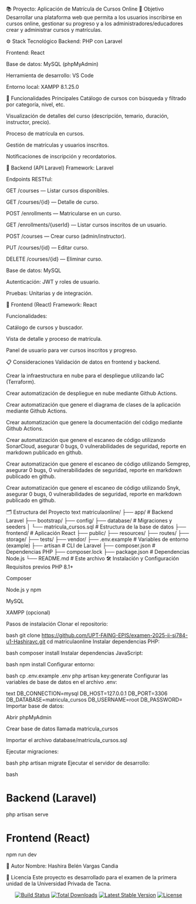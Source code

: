 📚 Proyecto: Aplicación de Matrícula de Cursos Online
🎯 Objetivo
Desarrollar una plataforma web que permita a los usuarios inscribirse en cursos online, gestionar su progreso y a los administradores/educadores crear y administrar cursos y matrículas.

⚙️ Stack Tecnológico
Backend: PHP con Laravel

Frontend: React

Base de datos: MySQL (phpMyAdmin)

Herramienta de desarrollo: VS Code

Entorno local: XAMPP 8.1.25.0

🚀 Funcionalidades Principales
Catálogo de cursos con búsqueda y filtrado por categoría, nivel, etc.

Visualización de detalles del curso (descripción, temario, duración, instructor, precio).

Proceso de matrícula en cursos.

Gestión de matrículas y usuarios inscritos.

Notificaciones de inscripción y recordatorios.

🔧 Backend (API Laravel)
Framework: Laravel

Endpoints RESTful:

GET /courses — Listar cursos disponibles.

GET /courses/{id} — Detalle de curso.

POST /enrollments — Matricularse en un curso.

GET /enrollments/{userId} — Listar cursos inscritos de un usuario.

POST /courses — Crear curso (admin/instructor).

PUT /courses/{id} — Editar curso.

DELETE /courses/{id} — Eliminar curso.

Base de datos: MySQL

Autenticación: JWT y roles de usuario.

Pruebas: Unitarias y de integración.

🎨 Frontend (React)
Framework: React

Funcionalidades:

Catálogo de cursos y buscador.

Vista de detalle y proceso de matrícula.

Panel de usuario para ver cursos inscritos y progreso.

📋 Consideraciones
Validación de datos en frontend y backend.

Crear la infraestructura en nube para el despliegue utilizando IaC (Terraform).

Crear automatización de despliegue en nube mediante Github Actions.

Crear automatización que genere el diagrama de clases de la aplicación mediante Github Actions.

Crear automatización que genere la documentación del código mediante Github Actions.

Crear automatización que genere el escaneo de código utilizando SonarCloud, asegurar 0 bugs, 0 vulnerabilidades de seguridad, reporte en markdown publicado en github.

Crear automatización que genere el escaneo de código utilizando Semgrep, asegurar 0 bugs, 0 vulnerabilidades de seguridad, reporte en markdown publicado en github.

Crear automatización que genere el escaneo de código utilizando Snyk, asegurar 0 bugs, 0 vulnerabilidades de seguridad, reporte en markdown publicado en github.

🗂️ Estructura del Proyecto
text
matriculaonline/
├── app/                 # Backend Laravel
├── bootstrap/
├── config/
├── database/           # Migraciones y seeders
│   └── matricula_cursos.sql  # Estructura de la base de datos
├── frontend/           # Aplicación React
├── public/
├── resources/
├── routes/
├── storage/
├── tests/
├── vendor/
├── .env.example        # Variables de entorno (example)
├── artisan            # CLI de Laravel
├── composer.json      # Dependencias PHP
├── composer.lock
├── package.json       # Dependencias Node.js
└── README.md          # Este archivo
🛠️ Instalación y Configuración
Requisitos previos
PHP 8.1+

Composer

Node.js y npm

MySQL

XAMPP (opcional)

Pasos de instalación
Clonar el repositorio:

bash
git clone https://github.com/UPT-FAING-EPIS/examen-2025-ii-si784-u1-Hashiravc.git
cd matriculaonline
Instalar dependencias PHP:

bash
composer install
Instalar dependencias JavaScript:

bash
npm install
Configurar entorno:

bash
cp .env.example .env
php artisan key:generate
Configurar las variables de base de datos en el archivo .env:

text
DB_CONNECTION=mysql
DB_HOST=127.0.0.1
DB_PORT=3306
DB_DATABASE=matricula_cursos
DB_USERNAME=root
DB_PASSWORD=
Importar base de datos:

Abrir phpMyAdmin

Crear base de datos llamada matricula_cursos

Importar el archivo database/matricula_cursos.sql

Ejecutar migraciones:

bash
php artisan migrate
Ejecutar el servidor de desarrollo:

bash
# Backend (Laravel)
php artisan serve

# Frontend (React)
npm run dev

👤 Autor
Nombre: Hashira Belén Vargas Candia


📝 Licencia
Este proyecto es desarrollado para el examen de la primera unidad de la Universidad Privada de Tacna.

<p align="center"> <a href="https://github.com/laravel/framework/actions"><img src="https://github.com/laravel/framework/workflows/tests/badge.svg" alt="Build Status"></a> <a href="https://packagist.org/packages/laravel/framework"><img src="https://img.shields.io/packagist/dt/laravel/framework" alt="Total Downloads"></a> <a href="https://packagist.org/packages/laravel/framework"><img src="https://img.shields.io/packagist/v/laravel/framework" alt="Latest Stable Version"></a> <a href="https://packagist.org/packages/laravel/framework"><img src="https://img.shields.io/packagist/l/laravel/framework" alt="License"></a> </p>

